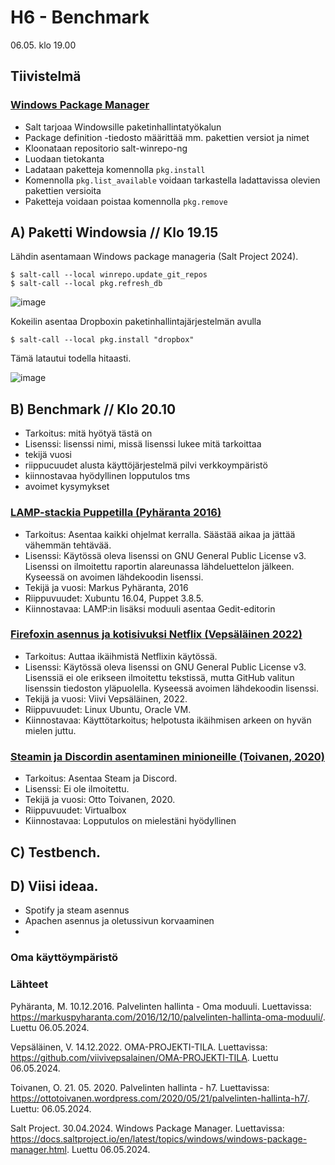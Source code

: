 # H6 - Benchmark

06.05. klo 19.00
## Tiivistelmä

### [Windows Package Manager](https://docs.saltproject.io/en/latest/topics/windows/windows-package-manager.html)

- Salt tarjoaa Windowsille paketinhallintatyökalun
- Package definition -tiedosto määrittää mm. pakettien versiot ja nimet
- Kloonataan repositorio salt-winrepo-ng
- Luodaan tietokanta
- Ladataan paketteja komennolla ```pkg.install```
- Komennolla ```pkg.list_available``` voidaan tarkastella ladattavissa olevien pakettien versioita
- Paketteja voidaan poistaa komennolla ```pkg.remove```

## A) Paketti Windowsia // Klo 19.15

Lähdin asentamaan Windows package manageria (Salt Project 2024). 

    $ salt-call --local winrepo.update_git_repos
    $ salt-call --local pkg.refresh_db


![image](https://github.com/bhd471/Palvelinten-hallinta/assets/148760837/feec729a-a3b9-46ac-9206-19932e8de75b)

Kokeilin asentaa Dropboxin paketinhallintajärjestelmän avulla

    $ salt-call --local pkg.install "dropbox"

Tämä latautui todella hitaasti. 

![image](https://github.com/bhd471/Palvelinten-hallinta/assets/148760837/7b066c15-34e6-4e97-9142-6a7cd034d33d)


## B) Benchmark // Klo 20.10

- Tarkoitus: mitä hyötyä tästä on
- Lisenssi: lisenssi nimi, missä lisenssi lukee mitä tarkoittaa
- tekijä vuosi
- riippucuudet alusta käyttöjärjestelmä pilvi verkkoympäristö
- kiinnostavaa hyödyllinen lopputulos tms
- avoimet kysymykset

### [LAMP-stackia Puppetilla (Pyhäranta 2016)](https://markuspyharanta.com/2016/12/10/palvelinten-hallinta-oma-moduuli/)

- Tarkoitus: Asentaa kaikki ohjelmat kerralla. Säästää aikaa ja jättää vähemmän tehtävää.
- Lisenssi: Käytössä oleva lisenssi on GNU General Public License v3. Lisenssi on ilmoitettu raportin alareunassa lähdeluettelon jälkeen. Kyseessä on avoimen lähdekoodin lisenssi.
- Tekijä ja vuosi: Markus Pyhäranta, 2016
- Riippuvuudet: Xubuntu 16.04, Puppet 3.8.5.
- Kiinnostavaa: LAMP:in lisäksi moduuli asentaa Gedit-editorin
  
### [Firefoxin asennus ja kotisivuksi Netflix (Vepsäläinen 2022)](https://github.com/viivivepsalainen/OMA-PROJEKTI-TILA)

- Tarkoitus: Auttaa ikäihmistä Netflixin käytössä.
- Lisenssi: Käytössä oleva lisenssi on GNU General Public License v3. Lisenssiä ei ole erikseen ilmoitettu tekstissä, mutta GitHub valitun lisenssin tiedoston yläpuolella. Kyseessä avoimen lähdekoodin lisenssi.
- Tekijä ja vuosi: Viivi Vepsäläinen, 2022.
- Riippuvuudet: Linux Ubuntu, Oracle VM.
- Kiinnostavaa: Käyttötarkoitus; helpotusta ikäihmisen arkeen on hyvän mielen juttu.

### [Steamin ja Discordin asentaminen minioneille (Toivanen, 2020)](https://ottotoivanen.wordpress.com/2020/05/21/palvelinten-hallinta-h7/)

- Tarkoitus: Asentaa Steam ja Discord.
- Lisenssi: Ei ole ilmoitettu.
- Tekijä ja vuosi: Otto Toivanen, 2020.
- Riippuvuudet: Virtualbox
- Kiinnostavaa: Lopputulos on mielestäni hyödyllinen


## C) Testbench. 

## D) Viisi ideaa. 

- Spotify ja steam asennus
- Apachen asennus ja oletussivun korvaaminen
- 




### Oma käyttöympäristö

### Lähteet

Pyhäranta, M. 10.12.2016. Palvelinten hallinta - Oma moduuli. Luettavissa: https://markuspyharanta.com/2016/12/10/palvelinten-hallinta-oma-moduuli/. Luettu 06.05.2024.

Vepsäläinen, V. 14.12.2022. OMA-PROJEKTI-TILA. Luettavissa: https://github.com/viivivepsalainen/OMA-PROJEKTI-TILA. Luettu 06.05.2024.

Toivanen, O. 21. 05. 2020. Palvelinten hallinta - h7. Luettavissa: https://ottotoivanen.wordpress.com/2020/05/21/palvelinten-hallinta-h7/. Luettu: 06.05.2024.

Salt Project. 30.04.2024. Windows Package Manager. Luettavissa: https://docs.saltproject.io/en/latest/topics/windows/windows-package-manager.html. Luettu 06.05.2024.
